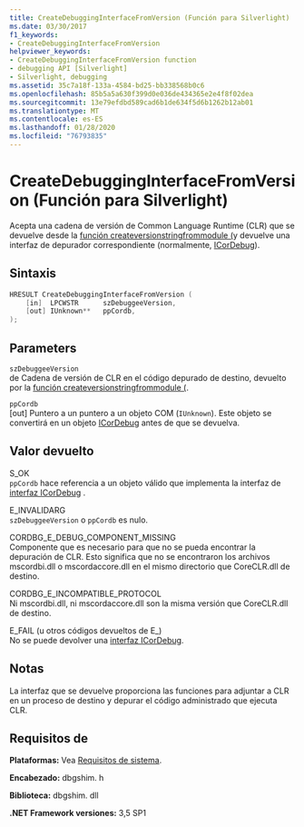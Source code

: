 ```yaml
---
title: CreateDebuggingInterfaceFromVersion (Función para Silverlight)
ms.date: 03/30/2017
f1_keywords:
- CreateDebuggingInterfaceFromVersion
helpviewer_keywords:
- CreateDebuggingInterfaceFromVersion function
- debugging API [Silverlight]
- Silverlight, debugging
ms.assetid: 35c7a18f-133a-4584-bd25-bb338568b0c6
ms.openlocfilehash: 85b5a5a630f399d0e036de434365e2e4f8f02dea
ms.sourcegitcommit: 13e79efdbd589cad6b1de634f5d6b1262b12ab01
ms.translationtype: MT
ms.contentlocale: es-ES
ms.lasthandoff: 01/28/2020
ms.locfileid: "76793835"
---
```

# <a name="createdebugginginterfacefromversion-function-for-silverlight"></a>CreateDebuggingInterfaceFromVersion (Función para Silverlight)
Acepta una cadena de versión de Common Language Runtime (CLR) que se devuelve desde la [función createversionstringfrommodule (](createversionstringfrommodule-function.md)y devuelve una interfaz de depurador correspondiente (normalmente, [ICorDebug](icordebug-interface.md)).  
  
## <a name="syntax"></a>Sintaxis  
  
```cpp  
HRESULT CreateDebuggingInterfaceFromVersion (  
    [in]  LPCWSTR      szDebuggeeVersion,  
    [out] IUnknown**   ppCordb,  
);  
```  
  
## <a name="parameters"></a>Parameters  
 `szDebuggeeVersion`  
 de Cadena de versión de CLR en el código depurado de destino, devuelto por la [función createversionstringfrommodule (](createversionstringfrommodule-function.md).  
  
 `ppCordb`  
 [out] Puntero a un puntero a un objeto COM (`IUnknown`). Este objeto se convertirá en un objeto [ICorDebug](icordebug-interface.md) antes de que se devuelva.  
  
## <a name="return-value"></a>Valor devuelto  
 S_OK  
 `ppCordb` hace referencia a un objeto válido que implementa la interfaz de [interfaz ICorDebug](icordebug-interface.md) .  
  
 E_INVALIDARG  
 `szDebuggeeVersion` o `ppCordb` es nulo.  
  
 CORDBG_E_DEBUG_COMPONENT_MISSING  
 Componente que es necesario para que no se pueda encontrar la depuración de CLR. Esto significa que no se encontraron los archivos mscordbi.dll o mscordaccore.dll en el mismo directorio que CoreCLR.dll de destino.  
  
 CORDBG_E_INCOMPATIBLE_PROTOCOL  
 Ni mscordbi.dll, ni mscordaccore.dll son la misma versión que CoreCLR.dll de destino.  
  
 E_FAIL (u otros códigos devueltos de E_)  
 No se puede devolver una [interfaz ICorDebug](icordebug-interface.md).  
  
## <a name="remarks"></a>Notas  
 La interfaz que se devuelve proporciona las funciones para adjuntar a CLR en un proceso de destino y depurar el código administrado que ejecuta CLR.  
  
## <a name="requirements"></a>Requisitos de  
 **Plataformas:** Vea [Requisitos de sistema](../../../../docs/framework/get-started/system-requirements.md).  
  
 **Encabezado:** dbgshim. h  
  
 **Biblioteca:** dbgshim. dll  
  
 **.NET Framework versiones:** 3,5 SP1
